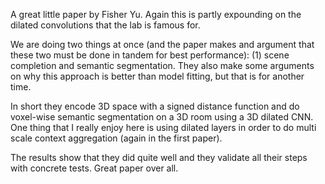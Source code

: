 A great little paper by Fisher Yu. Again this is partly expounding on the dilated convolutions that the lab is famous for. 

We are doing two things at once (and the paper makes and argument that these two must be done in tandem for best performance): (1) scene completion and semantic segmentation. They also make some arguments on why this approach is better than model fitting, but that is for another time. 

In short they encode 3D space with a signed distance function and do voxel-wise semantic segmentation on a 3D room using a 3D dilated CNN. One thing that I really enjoy here is using dilated layers in order to do multi scale context aggregation (again in the first paper). 

The results show that they did quite well and they validate all their steps with concrete tests. Great paper over all.
